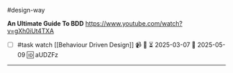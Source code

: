 #design-way

**An Ultimate Guide To BDD**
https://www.youtube.com/watch?v=gXh0iUt4TXA

- [ ] #task watch [[Behaviour Driven Design]] 📹 🔼 ⏳ 2025-03-07 📅 2025-05-09 🆔 aUDZFz
___

